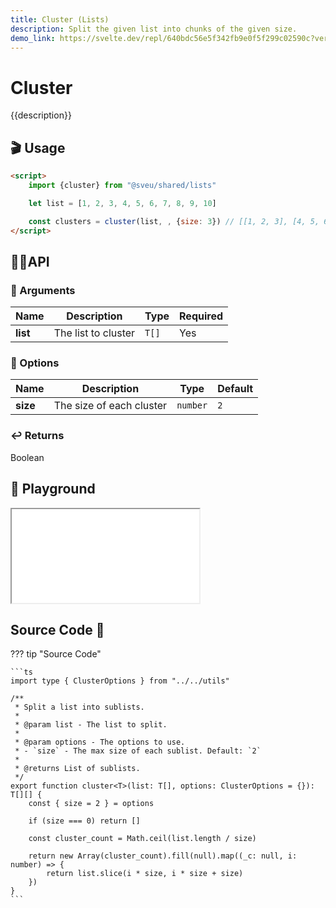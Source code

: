 ```yaml
---
title: Cluster (Lists)
description: Split the given list into chunks of the given size.
demo_link: https://svelte.dev/repl/640bdc56e5f342fb9e0f5f299c02590c?version=3.55.1
---
```


# Cluster

{{description}}

## 🎬 Usage

```html
<script>
    import {cluster} from "@sveu/shared/lists"

    let list = [1, 2, 3, 4, 5, 6, 7, 8, 9, 10]

    const clusters = cluster(list, , {size: 3}) // [[1, 2, 3], [4, 5, 6], [7, 8, 9], [10]]
</script>
```

## 👩‍💻API

### 👻 Arguments

| Name                | Description                                  | Type                  | Required |
| ------------------- | -------------------------------------------- | --------------------- | -------- |
| **list**            | The list to cluster                          | `T[]`                 | Yes      |

### 🙈 Options

| Name                | Description                                          | Type        | Default     |
| ------------------- | ---------------------------------------------------- | ----------- | ----------- |
| **size**            | The size of each cluster                             | `number`    | `2`         |

### ↩️ Returns

Boolean

## 🧪 Playground

<iframe class="h-120 w-full" src="{{demo_link}}"></iframe>

## Source Code 👀

??? tip "Source Code"

    ```ts
    import type { ClusterOptions } from "../../utils"

    /**
     * Split a list into sublists.
     *
     * @param list - The list to split.
     *
     * @param options - The options to use.
     * - `size` - The max size of each sublist. Default: `2`
     *
     * @returns List of sublists.
     */
    export function cluster<T>(list: T[], options: ClusterOptions = {}): T[][] {
        const { size = 2 } = options

        if (size === 0) return []

        const cluster_count = Math.ceil(list.length / size)

        return new Array(cluster_count).fill(null).map((_c: null, i: number) => {
            return list.slice(i * size, i * size + size)
        })
    }
    ```
